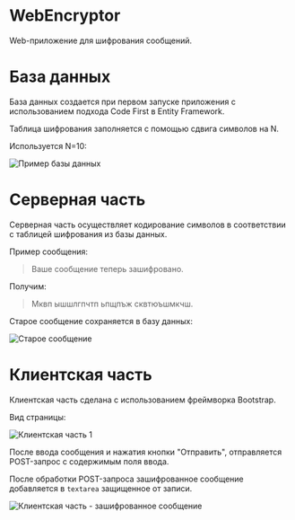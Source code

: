 # WebEncryptor

Web-приложение для шифрования сообщений.

# База данных

База данных создается при первом запуске приложения с использованием подхода Code First в Entity Framework.

Таблица шифрования заполняется с помощью сдвига символов на N.

Используется N=10:

![Пример базы данных](https://i.imgur.com/FNI1mny.png)

# Серверная часть

Серверная часть осуществляет кодирование символов в соответствии с таблицей шифрования из базы данных.

Пример сообщения:
> Ваше сообщение теперь зашифровано.

Получим:
> Мквп ышшлгпчтп ьпщпъж сквтюъшмкчш.

Старое сообщение сохраняется в базу данных:

![Старое сообщение](https://i.imgur.com/It2ROBj.png)

# Клиентская часть

Клиентская часть сделана с использованием фреймворка Bootstrap.

Вид страницы:

![Клиентская часть 1](https://i.imgur.com/X6HGUlm.png)

После ввода сообщения и нажатия кнопки "Отправить", отправляется POST-запрос с содержимым поля ввода.

После обработки POST-запроса зашифрованное сообщение добавляется в ```textarea``` защищенное от записи.

![Клиентская часть - зашифрованное сообщение](https://i.imgur.com/laGKZSe.png)
